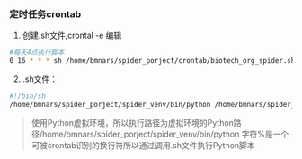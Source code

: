 ### 定时任务crontab
1. 创建.sh文件,crontal -e 编辑
```sh
#每天4点执行脚本
0 16 * * * sh /home/bmnars/spider_porject/crontab/biotech_org_spider.sh
```

2. .sh文件：
```sh
#!/bin/sh
/home/bmnars/spider_porject/spider_venv/bin/python /home/bmnars/spider_porject/biotech_org_spider/biotech_org_spider_mysql.py >>/home/bmnars/spider_porject/biotech_org_spider/log/$(date +%Y-%m-%d).log 2>&1
```

> 使用Python虚拟环境，所以执行路径为虚拟环境的Python路径/home/bmnars/spider_porject/spider_venv/bin/python
>字符%是一个可被crontab识别的换行符所以通过调用.sh文件执行Python脚本















